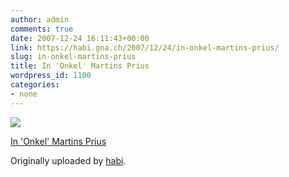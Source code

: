 ```yaml
---
author: admin
comments: true
date: 2007-12-24 16:11:43+00:00
link: https://habi.gna.ch/2007/12/24/in-onkel-martins-prius/
slug: in-onkel-martins-prius
title: In 'Onkel' Martins Prius
wordpress_id: 1100
categories:
- none
---
```



 [![](http://farm3.static.flickr.com/2137/2132884083_4a1fb995c6_m.jpg)](http://www.flickr.com/photos/habi/2132884083/)
   

 
  [In 'Onkel' Martins Prius](http://www.flickr.com/photos/habi/2132884083/)
    

  Originally uploaded by [habi](http://www.flickr.com/people/habi/).
 




  

